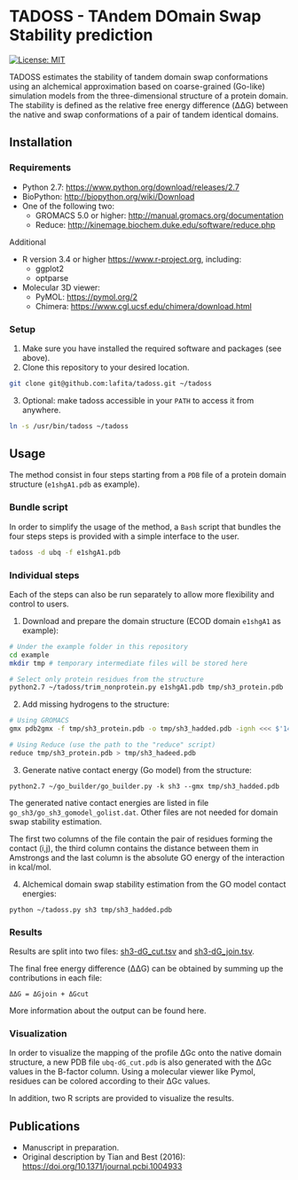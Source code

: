 # TADOSS - TAndem DOmain Swap Stability prediction

[![License: MIT](https://img.shields.io/badge/License-MIT-yellow.svg)](LICENSE)

TADOSS estimates the stability of tandem domain swap conformations using an alchemical approximation based on coarse-grained (Go-like) simulation models from the three-dimensional structure of a protein domain.
The stability is defined as the relative free energy difference (ΔΔG) between the native and swap conformations of a pair of tandem identical domains.

## Installation

### Requirements

- Python 2.7: https://www.python.org/download/releases/2.7
- BioPython: http://biopython.org/wiki/Download
- One of the following two:
  - GROMACS 5.0 or higher: http://manual.gromacs.org/documentation
  - Reduce: http://kinemage.biochem.duke.edu/software/reduce.php

Additional
- R version 3.4 or higher https://www.r-project.org, including:
  - ggplot2
  - optparse
- Molecular 3D viewer:
  - PyMOL: https://pymol.org/2
  - Chimera: https://www.cgl.ucsf.edu/chimera/download.html

### Setup

1. Make sure you have installed the required software and packages (see above).
2. Clone this repository to your desired location.
```bash
git clone git@github.com:lafita/tadoss.git ~/tadoss
```
3. Optional: make tadoss accessible in your `PATH` to access it from anywhere.
```bash
ln -s /usr/bin/tadoss ~/tadoss
```

## Usage

The method consist in four steps starting from a `PDB` file of a protein domain structure (`e1shgA1.pdb` as example).

### Bundle script

In order to simplify the usage of the method, a `Bash` script that bundles the four steps steps is provided with a simple interface to the user.

```bash
tadoss -d ubq -f e1shgA1.pdb
```

### Individual steps

Each of the steps can also be run separately to allow more flexibility and control to users.

1. Download and prepare the domain structure (ECOD domain `e1shgA1` as example):
```bash
# Under the example folder in this repository
cd example
mkdir tmp # temporary intermediate files will be stored here
```
```bash
# Select only protein residues from the structure
python2.7 ~/tadoss/trim_nonprotein.py e1shgA1.pdb tmp/sh3_protein.pdb
```

2. Add missing hydrogens to the structure:
```bash
# Using GROMACS
gmx pdb2gmx -f tmp/sh3_protein.pdb -o tmp/sh3_hadded.pdb -ignh <<< $'14\n3'
```
```bash
# Using Reduce (use the path to the "reduce" script)
reduce tmp/sh3_protein.pdb > tmp/sh3_hadeed.pdb
```

3. Generate native contact energy (Go model) from the structure:
```
python2.7 ~/go_builder/go_builder.py -k sh3 --gmx tmp/sh3_hadded.pdb
```

The generated native contact energies are listed in file `go_sh3/go_sh3_gomodel_golist.dat`.
Other files are not needed for domain swap stability estimation.

The first two columns of the file contain the pair of residues forming the contact (i,j), the third column contains the distance between them in Amstrongs and the last column is the absolute GO energy of the interaction in kcal/mol.

4. Alchemical domain swap stability estimation from the GO model contact energies:
```
python ~/tadoss.py sh3 tmp/sh3_hadded.pdb
```

### Results

Results are split into two files: [sh3-dG_cut.tsv](example/sh3-dG_cut.tsv) and [sh3-dG_join.tsv](example/sh3-dG_join.tsv).

The final free energy difference (ΔΔG) can be obtained by summing up the contributions in each file:
```
ΔΔG = ΔGjoin + ΔGcut
```

More information about the output can be found here.

### Visualization

In order to visualize the mapping of the profile ΔGc onto the native domain structure, a new PDB file `ubq-dG_cut.pdb` is also generated with the ΔGc values in the B-factor column. Using a molecular viewer like Pymol, residues can be colored according to their ΔGc values.

In addition, two R scripts are provided to visualize the results.

## Publications

- Manuscript in preparation.
- Original description by Tian and Best (2016): https://doi.org/10.1371/journal.pcbi.1004933
